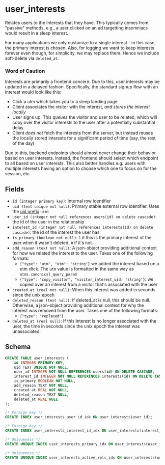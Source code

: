 # user_interests

Relates users to the interests that they have. This typically comes from
"passive" methods, e.g., a user clicked on an ad targetting insomniacs would
result in a sleep interest.

For many applications we only customize to a single interest - in this case,
the primary interest is chosen. Also, for logging we want to keep interests
forever even though, for simplicity, we may replace them. Hence we include
soft-delete via `deleted_at`.

### Word of Caution

Interests are primarily a frontend concern. Due to this, user interests may
be updated in a delayed fashion. Specifically, the standard signup flow with
an interest would look like this:

- Click a utm which takes you to a sleep landing page
- Client associates the visitor with the interest, _and stores the interest locally_
- User signs up. This _queues_ the visitor and user to be related, which will copy
  over the visitor interests to the user after a potentially substantial delay.
- Client _does not_ fetch the interests from the server, but instead reuses the
  locally stored interests for a significant period of time (say, the rest of the
  day)

Due to this, backend endpoints should almost never change their behavior based on
user interests. Instead, the frontend should select which endpoint to all based on
user interests. This also better handles e.g. users with multiple interests having
an option to choose which one to focus on for the session, etc.

## Fields

- `id (integer primary key)`: Internal row identifier
- `uid (text unique not null)`: Primary stable external row identifier. Uses the
  [uid prefix](../uid_prefixes.md) `uint`
- `user_id (integer not null references users(id) on delete cascade)`:
  the id of the user in the relationship
- `interest_id (integer not null references interests(id) on delete cascade)`:
  the id of the interest the user has
- `is_primary (boolean not null)`: `1` if this is the primary interest of the
  user when it wasn't deleted, `0` if it's not.
- `add_reason (text not null)`: A json-object providing additional context for
  how we related the interest to the user. Takes one of the following formats:
  - `{"type": "utm", "utm": "string"}` we added the interest based on a utm click.
    The `utm` value is formatted in the same way as `utms.canonical_query_param`
  - `{"type": "copy_visitor", "visitor_interest_uid: "string"}`: we copied over
    an interest from a visitor that's associated with the user
- `created_at (real not null)`: When this interest was added in seconds since the
  unix epoch
- `deleted_reason (text null)`: If deleted_at is null, this should be null. Otherwise,
  a json-object providing additional context for why the interest was removed from
  the user. Takes one of the following formats:
  - `{"type": "replaced"}`
- `deleted_at (real null)`: If this interest is no longer associated with the user,
  the time in seconds since the unix epoch the interest was unassociated.

## Schema

```sql
CREATE TABLE user_interests (
    id INTEGER PRIMARY KEY,
    uid TEXT UNIQUE NOT NULL,
    user_id INTEGER NOT NULL REFERENCES users(id) ON DELETE CASCADE,
    interest_id INTEGER NOT NULL REFERENCES interests(id) ON DELETE CASCADE,
    is_primary BOOLEAN NOT NULL,
    add_reason TEXT NOT NULL,
    created_at REAL NOT NULL,
    deleted_reason TEXT NULL,
    deleted_at REAL NULL
);

/* Foreign key */
CREATE INDEX user_interests_user_id_idx ON user_interests(user_id);

/* Foreign key */
CREATE INDEX user_interests_interest_id_idx ON user_interests(interest_id);

/* Uniqueness */
CREATE UNIQUE INDEX user_interests_primary_idx ON user_interests(user_id) WHERE is_primary=1 AND deleted_at IS NULL;

/* Uniqueness */
CREATE UNIQUE INDEX user_interests_active_rels_idx ON user_interests(user_id, interest_id) WHERE deleted_at IS NULL;
```
